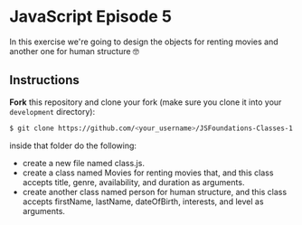 # JavaScript Episode 5
In this exercise we're going to design the objects for renting movies and another one for human structure 🤓

## Instructions
**Fork** this repository and clone your fork (make sure you clone it into your `development` directory):

```bash
$ git clone https://github.com/<your_username>/JSFoundations-Classes-1.git
```
 inside that folder do the following:
 - create a new file named class.js.
 - create a class named Movies for renting movies that, and this class accepts title, genre, availability, and duration as arguments.
 - create another class named person for human structure, and this class accepts firstName, lastName, dateOfBirth, interests, and level as arguments.


